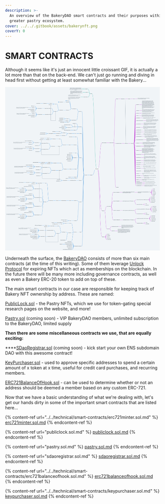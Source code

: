 ```yaml
---
description: >-
  An overview of the BakeryDAO smart contracts and their purposes within the
  greater pastry ecosystem.
cover: ../../.gitbook/assets/bakerynft.png
coverY: 0
---
```


# SMART CONTRACTS

Although it seems like it's just an innocent little croissant GIF, it is actually a lot more than that on the back-end. We can't just go running and diving in head first without getting at least somewhat familiar with the Bakery...

![BakeryDAO Ecosystem](../../.gitbook/assets/boards.png)

Underneath the surface, the [BakeryDAO](https://bakery.fyi) consists of more than six main contracts (at the time of this writing). Some of them leverage [Unlock Protocol](https://unlock-protocol.com) for expiring NFTs which act as memberships on the blockchain. In the future there will be many more including governance contracts, as well as even a Bakery ERC-20 token to add on top of these.

The main smart contracts in our case are responsible for keeping track of Bakery NFT ownership by address. These are named:

[PublicLock.sol](publiclock.sol.md) - the Pastry NFTs, which we use for token-gating special research pages on the website, and more!

[Pastry.sol](pastry.sol.md) (coming soon) - VIP BakeryDAO members, unlimited subscription to the BakeryDAO, limited supply

**Then there are some miscellaneous contracts we use, that are equally exciting:**

****[SDaoRegistrar.sol](https://github.com/sismo-core/ens-sdao) (coming soon) - kick start your own ENS subdomain DAO with this awesome contract!

[KeyPurchaser.sol](https://github.com/unlock-protocol/unlock/blob/master/smart-contract-extensions/contracts/KeyPurchaserFactory.sol) - used to approve specific addresses to spend a certain amount of x token at x time, useful for credit card purchases, and recurring members.

[ERC721BalanceOfHook.sol](https://github.com/unlock-protocol/unlock/blob/master/smart-contracts/contracts/hooks/ERC721BalanceOfHook.sol) - can be used to determine whether or not an address should be deemed a member based on any custom ERC-721.

Now that we have a basic understanding of what we're dealing with, let's get our hands dirty in some of the important smart contracts that are listed here...

{% content-ref url="../../technical/smart-contracts/erc721minter.sol.md" %}
[erc721minter.sol.md](../../technical/smart-contracts/erc721minter.sol.md)
{% endcontent-ref %}

{% content-ref url="publiclock.sol.md" %}
[publiclock.sol.md](publiclock.sol.md)
{% endcontent-ref %}

{% content-ref url="pastry.sol.md" %}
[pastry.sol.md](pastry.sol.md)
{% endcontent-ref %}

{% content-ref url="sdaoregistrar.sol.md" %}
[sdaoregistrar.sol.md](sdaoregistrar.sol.md)
{% endcontent-ref %}

{% content-ref url="../../technical/smart-contracts/erc721balanceofhook.sol.md" %}
[erc721balanceofhook.sol.md](../../technical/smart-contracts/erc721balanceofhook.sol.md)
{% endcontent-ref %}

{% content-ref url="../../technical/smart-contracts/keypurchaser.sol.md" %}
[keypurchaser.sol.md](../../technical/smart-contracts/keypurchaser.sol.md)
{% endcontent-ref %}

